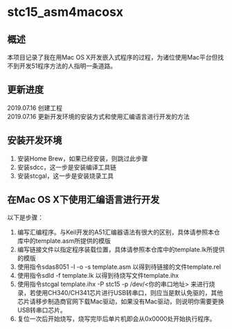 # stc15_asm4macosx
## 概述
本项目记录了我在用Mac OS X开发嵌入式程序的过程，为诸位使用Mac平台但找不到开发51程序方法的人指明一条道路。
## 更新进度
2019.07.16  创建工程<br />
2019.07.16  更新开发环境的安装方式和使用汇编语言进行开发的方法
## 安装开发环境
1. 安装Home Brew，如果已经安装，则跳过此步骤
2. 安装sdcc，这一步是安装编译工具链
3. 安装stcgal，这一步是安装烧录工具
## 在Mac OS X下使用汇编语言进行开发
以下是步骤：
1. 编写汇编程序。与Keil开发的A51汇编器语法有很大的区别，具体请参照本仓库中的template.asm所提供的模版
2. 编写链接文件以指定程序装载位置，具体请参照本仓库中的template.lk所提供的模版
3. 使用指令sdas8051 -l -o -s template.asm 以得到待链接的文件template.rel
4. 使用指令sdld -f template.lk 以得到待烧写文件template.ihx
5. 使用指令stcgal template.ihx -P stc15 -p /dev/<你的串口地址> 来进行烧录，若使用CH340/CH341芯片进行USB转串口，则应当是默认免驱的，其他芯片请移步制造商官网下载Mac驱动，如果没有Mac驱动，则说明你需要更换USB转串口芯片。
6. 复位一次后开始烧写，烧写完毕后单片机即会从0x0000处开始执行程序。
